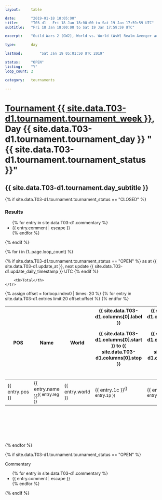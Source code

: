 ```yaml
---
layout: 	table

date: 		"2019-01-18 18:05:00"
title: 		"T03-d1 - Fri 18 Jan 18:00:00 to Sat 19 Jan 17:59:59 UTC"
subtitle: 	"Fri 18 Jan 18:00:00 to Sat 19 Jan 17:59:59 UTC"

excerpt:    "Guild Wars 2 (GW2), World vs. World (WvW) Realm Avenger achivement Tournament. \"Every Kill Counts\""

type:       day

lastmod: 		"Sat Jan 19 05:01:50 UTC 2019"

status:     "OPEN"
listing:    "Y"
loop_count: 2

category: 	tournaments

---
```

<div class="table_header">
    <h1><a href="{{ site.data.T03-d1.tournament.week_url }}">Tournament {{ site.data.T03-d1.tournament.tournament_week }}</a>, Day {{ site.data.T03-d1.tournament.tournament_day }} "{{ site.data.T03-d1.tournament.tournament_status }}"</h1>
    <h2>{{ site.data.T03-d1.tournament.day_subtitle }}</h2> 
</div>

{% if site.data.T03-d1.tournament.tournament_status == "CLOSED" %} 
<div class="commentary">
  <h3>Results</h3>
  <ul>
    {% for entry in site.data.T03-d1.commentary %}
    <li class="commentary_list">{{ entry.comment | escape }}</li>
    {% endfor %}
  </ul>
</div>
{% endif %}


{% for i in (1..page.loop_count) %}

{% if site.data.T03-d1.tournament.tournament_status == "OPEN" %} 
<span class="table_nextupdate">as at {{ site.data.T03-d1.update_at }}, next update {{ site.data.T03-d1.update_daily_timestamp }} UTC</span> 
{% endif %}

<table class="day_table">
  <colgroup>
    <col style="width:18px">
    <col style="width:55px">
    <col style="width:55px">
    <col style="width:12px">
    <col style="width:12px">
    <col style="width:12px">
    <col style="width:12px">
    <col style="width:12px">
    <col style="width:12px">
    <col style="width:12px">
    <col style="width:12px">
    <col style="width:12px">
    <col style="width:12px">
    <col style="width:12px">
    <col style="width:12px">
    <col style="width:12px">
    <col style="width:12px">
    <col style="width:12px">
    <col style="width:12px">
    <col style="width:12px">
    <col style="width:12px">
    <col style="width:12px">
    <col style="width:12px">
    <col style="width:12px">
    <col style="width:12px">
    <col style="width:12px">
    <col style="width:12px">
    <col style="width:18px">
  </colgroup>  
  <thead>
    <tr>
        <th>POS</th>
        <th class="AlignLeft">Name</th>
        <th class="AlignLeft">World</th>

<th><div class="label">{{ site.data.T03-d1.columns[0].label }}<p class="onhover">{{ site.data.T03-d1.columns[0].start }} to {{ site.data.T03-d1.columns[0].stop }}</p></div>​</th>
<th><div class="label">{{ site.data.T03-d1.columns[1].label }}<p class="onhover">{{ site.data.T03-d1.columns[1].start }} to {{ site.data.T03-d1.columns[1].stop }}</p></div>​</th>
<th><div class="label">{{ site.data.T03-d1.columns[2].label }}<p class="onhover">{{ site.data.T03-d1.columns[2].start }} to {{ site.data.T03-d1.columns[2].stop }}</p></div>​</th>
<th><div class="label">{{ site.data.T03-d1.columns[3].label }}<p class="onhover">{{ site.data.T03-d1.columns[3].start }} to {{ site.data.T03-d1.columns[3].stop }}</p></div>​</th>
<th><div class="label">{{ site.data.T03-d1.columns[4].label }}<p class="onhover">{{ site.data.T03-d1.columns[4].start }} to {{ site.data.T03-d1.columns[4].stop }}</p></div>​</th>
<th><div class="label">{{ site.data.T03-d1.columns[5].label }}<p class="onhover">{{ site.data.T03-d1.columns[5].start }} to {{ site.data.T03-d1.columns[5].stop }}</p></div>​</th>
<th><div class="label">{{ site.data.T03-d1.columns[6].label }}<p class="onhover">{{ site.data.T03-d1.columns[6].start }} to {{ site.data.T03-d1.columns[6].stop }}</p></div>​</th>
<th><div class="label">{{ site.data.T03-d1.columns[7].label }}<p class="onhover">{{ site.data.T03-d1.columns[7].start }} to {{ site.data.T03-d1.columns[7].stop }}</p></div>​</th>
<th><div class="label">{{ site.data.T03-d1.columns[8].label }}<p class="onhover">{{ site.data.T03-d1.columns[8].start }} to {{ site.data.T03-d1.columns[8].stop }}</p></div>​</th>
<th><div class="label">{{ site.data.T03-d1.columns[9].label }}<p class="onhover">{{ site.data.T03-d1.columns[9].start }} to {{ site.data.T03-d1.columns[9].stop }}</p></div>​</th>
<th><div class="label">{{ site.data.T03-d1.columns[10].label }}<p class="onhover">{{ site.data.T03-d1.columns[10].start }} to {{ site.data.T03-d1.columns[10].stop }}</p></div>​</th>

<th><div class="label">{{ site.data.T03-d1.columns[11].label }}<p class="onhover">{{ site.data.T03-d1.columns[11].start }} to {{ site.data.T03-d1.columns[11].stop }}</p></div>​</th>
<th><div class="label">{{ site.data.T03-d1.columns[12].label }}<p class="onhover">{{ site.data.T03-d1.columns[12].start }} to {{ site.data.T03-d1.columns[12].stop }}</p></div>​</th>
<th><div class="label">{{ site.data.T03-d1.columns[13].label }}<p class="onhover">{{ site.data.T03-d1.columns[13].start }} to {{ site.data.T03-d1.columns[13].stop }}</p></div>​</th>
<th><div class="label">{{ site.data.T03-d1.columns[14].label }}<p class="onhover">{{ site.data.T03-d1.columns[14].start }} to {{ site.data.T03-d1.columns[14].stop }}</p></div>​</th>
<th><div class="label">{{ site.data.T03-d1.columns[15].label }}<p class="onhover">{{ site.data.T03-d1.columns[15].start }} to {{ site.data.T03-d1.columns[15].stop }}</p></div>​</th>
<th><div class="label">{{ site.data.T03-d1.columns[16].label }}<p class="onhover">{{ site.data.T03-d1.columns[16].start }} to {{ site.data.T03-d1.columns[16].stop }}</p></div>​</th>
<th><div class="label">{{ site.data.T03-d1.columns[17].label }}<p class="onhover">{{ site.data.T03-d1.columns[17].start }} to {{ site.data.T03-d1.columns[17].stop }}</p></div>​</th>
<th><div class="label">{{ site.data.T03-d1.columns[18].label }}<p class="onhover">{{ site.data.T03-d1.columns[18].start }} to {{ site.data.T03-d1.columns[18].stop }}</p></div>​</th>
<th><div class="label">{{ site.data.T03-d1.columns[19].label }}<p class="onhover">{{ site.data.T03-d1.columns[19].start }} to {{ site.data.T03-d1.columns[19].stop }}</p></div>​</th>
<th><div class="label">{{ site.data.T03-d1.columns[20].label }}<p class="onhover">{{ site.data.T03-d1.columns[20].start }} to {{ site.data.T03-d1.columns[20].stop }}</p></div>​</th>

<th><div class="label">{{ site.data.T03-d1.columns[21].label }}<p class="onhover">{{ site.data.T03-d1.columns[21].start }} to {{ site.data.T03-d1.columns[21].stop }}</p></div>​</th>
<th><div class="label">{{ site.data.T03-d1.columns[22].label }}<p class="onhover">{{ site.data.T03-d1.columns[22].start }} to {{ site.data.T03-d1.columns[22].stop }}</p></div>​</th>
<th><div class="label">{{ site.data.T03-d1.columns[23].label }}<p class="onhover">{{ site.data.T03-d1.columns[23].start }} to {{ site.data.T03-d1.columns[23].stop }}</p></div>​</th>

        <th>Total</th>
    </tr>
  </thead>
  {% assign offset = forloop.index0 | times: 20 %}
<tbody>
{% for entry in site.data.T03-d1.entries limit:20 offset:offset %}
  <tr>
    <td class="pl{{ entry.pos }}">{{ entry.pos }}</td>
    <td class="AlignLeft">{{ entry.name }}<sup>{{ entry.reg }}</sup></td>
    <td class="AlignLeft">{{ entry.world }}</td>
    <td class="pl{{ entry.1p }}">{{ entry.1c }}<sup>{{ entry.1p }}</sup></td>
    <td class="pl{{ entry.2p }}">{{ entry.2c }}<sup>{{ entry.2p }}</sup></td>
    <td class="pl{{ entry.3p }}">{{ entry.3c }}<sup>{{ entry.3p }}</sup></td>
    <td class="pl{{ entry.4p }}">{{ entry.4c }}<sup>{{ entry.4p }}</sup></td>
    <td class="pl{{ entry.5p }}">{{ entry.5c }}<sup>{{ entry.5p }}</sup></td>
    <td class="pl{{ entry.6p }}">{{ entry.6c }}<sup>{{ entry.6p }}</sup></td>
    <td class="pl{{ entry.7p }}">{{ entry.7c }}<sup>{{ entry.7p }}</sup></td>
    <td class="pl{{ entry.8p }}">{{ entry.8c }}<sup>{{ entry.8p }}</sup></td>
    <td class="pl{{ entry.9p }}">{{ entry.9c }}<sup>{{ entry.9p }}</sup></td>
    <td class="pl{{ entry.10p }}">{{ entry.10c }}<sup>{{ entry.10p }}</sup></td>
    <td class="pl{{ entry.11p }}">{{ entry.11c }}<sup>{{ entry.11p }}</sup></td>
    <td class="pl{{ entry.12p }}">{{ entry.12c }}<sup>{{ entry.12p }}</sup></td>
    <td class="pl{{ entry.13p }}">{{ entry.13c }}<sup>{{ entry.13p }}</sup></td>
    <td class="pl{{ entry.14p }}">{{ entry.14c }}<sup>{{ entry.14p }}</sup></td>
    <td class="pl{{ entry.15p }}">{{ entry.15c }}<sup>{{ entry.15p }}</sup></td>
    <td class="pl{{ entry.16p }}">{{ entry.16c }}<sup>{{ entry.16p }}</sup></td>
    <td class="pl{{ entry.17p }}">{{ entry.17c }}<sup>{{ entry.17p }}</sup></td>
    <td class="pl{{ entry.18p }}">{{ entry.18c }}<sup>{{ entry.18p }}</sup></td>
    <td class="pl{{ entry.19p }}">{{ entry.19c }}<sup>{{ entry.19p }}</sup></td>
    <td class="pl{{ entry.20p }}">{{ entry.20c }}<sup>{{ entry.20p }}</sup></td>
    <td class="pl{{ entry.21p }}">{{ entry.21c }}<sup>{{ entry.21p }}</sup></td>
    <td class="pl{{ entry.22p }}">{{ entry.22c }}<sup>{{ entry.22p }}</sup></td>
    <td class="pl{{ entry.23p }}">{{ entry.23c }}<sup>{{ entry.23p }}</sup></td>
    <td class="pl{{ entry.24p }}">{{ entry.24c }}<sup>{{ entry.24p }}</sup></td>
    <td>{{ entry.total }}</td>
  </tr>
{% endfor %}  
</tbody>
</table>
<div class="leaderboard">
  <script async src="//pagead2.googlesyndication.com/pagead/js/adsbygoogle.js"></script>
  <!-- 728x90 -->
  <ins class="adsbygoogle"
       style="display:inline-block;width:728px;height:90px"
       data-ad-client="ca-pub-3274917281288240"
       data-ad-slot="3870538733"></ins>
  <script>
  (adsbygoogle = window.adsbygoogle || []).push({});
  </script>    
</div>
<br />
{% endfor %}

{% if site.data.T03-d1.tournament.tournament_status == "OPEN" %} 
<div class="commentary">
  <span class="commentary_title">Commentary</span>
  <ul>
    {% for entry in site.data.T03-d1.commentary %}
    <li class="commentary_list">{{ entry.comment | escape }}</li>
    {% endfor %}
  </ul>
</div>
{% endif %}


